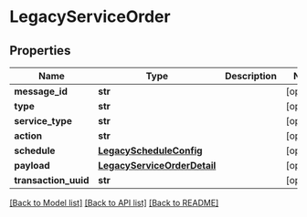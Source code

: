 # LegacyServiceOrder


## Properties
Name | Type | Description | Notes
------------ | ------------- | ------------- | -------------
**message_id** | **str** |  | [optional] 
**type** | **str** |  | [optional] 
**service_type** | **str** |  | [optional] 
**action** | **str** |  | [optional] 
**schedule** | [**LegacyScheduleConfig**](LegacyScheduleConfig.md) |  | [optional] 
**payload** | [**LegacyServiceOrderDetail**](LegacyServiceOrderDetail.md) |  | [optional] 
**transaction_uuid** | **str** |  | [optional] 

[[Back to Model list]](../README.md#documentation-for-models) [[Back to API list]](../README.md#documentation-for-api-endpoints) [[Back to README]](../README.md)


